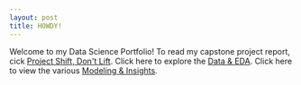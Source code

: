 ```yaml
---
layout: post
title: HOWDY!
---
```


Welcome to my Data Science Portfolio! To read my capstone project report, cick [Project Shift, Don't Lift](https://github.com/nlucido/capstone/blob/main/Nick%20Lucido%20-%20Capstone%20Report.pdf).
Click here to explore the [Data & EDA](https://github.com/nlucido/capstone/blob/main/Data%20%26%20EDA.ipynb).
Click here to view the various [Modeling & Insights](https://github.com/nlucido/capstone/blob/main/Modeling.ipynb).
